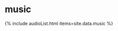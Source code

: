 # music

{% include audioList.html items=site.data.music %}
<script type="text/javascript">
  document.querySelectorAll('audio').forEach(item => {
    item.addEventListener('ended',function(e) {
        var allAudios = document.getElementsByTagName('audio');
        var index = allAudios.indexOf(document.getElementById(e.currentTarget.id));
        var next = allAudios[index+1];
        if (next) {
          next.play();
        }
    });
  });
</script>
